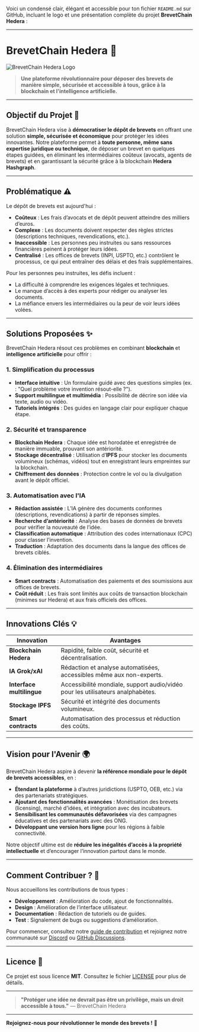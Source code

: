 Voici un condensé clair, élégant et accessible pour ton fichier `README.md` sur GitHub, incluant le logo et une présentation complète du projet **BrevetChain Hedera** :

---

# **BrevetChain Hedera** 🚀

![BrevetChain Hedera Logo](URL_DU_LOGO)

> **Une plateforme révolutionnaire pour déposer des brevets de manière simple, sécurisée et accessible à tous, grâce à la blockchain et l'intelligence artificielle.**

---

## **Objectif du Projet** 🎯

BrevetChain Hedera vise à **démocratiser le dépôt de brevets** en offrant une solution **simple, sécurisée et économique** pour protéger les idées innovantes. Notre plateforme permet à **toute personne, même sans expertise juridique ou technique**, de déposer un brevet en quelques étapes guidées, en éliminant les intermédiaires coûteux (avocats, agents de brevets) et en garantissant la sécurité grâce à la blockchain **Hedera Hashgraph**.

---

## **Problématique** ⚠️

Le dépôt de brevets est aujourd'hui :
- **Coûteux** : Les frais d’avocats et de dépôt peuvent atteindre des milliers d’euros.
- **Complexe** : Les documents doivent respecter des règles strictes (descriptions techniques, revendications, etc.).
- **Inaccessible** : Les personnes peu instruites ou sans ressources financières peinent à protéger leurs idées.
- **Centralisé** : Les offices de brevets (INPI, USPTO, etc.) contrôlent le processus, ce qui peut entraîner des délais et des frais supplémentaires.

Pour les personnes peu instruites, les défis incluent :
- La difficulté à comprendre les exigences légales et techniques.
- Le manque d’accès à des experts pour rédiger ou analyser les documents.
- La méfiance envers les intermédiaires ou la peur de voir leurs idées volées.

---

## **Solutions Proposées** ✨

BrevetChain Hedera résout ces problèmes en combinant **blockchain** et **intelligence artificielle** pour offrir :

### 1. **Simplification du processus**
- **Interface intuitive** : Un formulaire guidé avec des questions simples (ex. : "Quel problème votre invention résout-elle ?").
- **Support multilingue et multimédia** : Possibilité de décrire son idée via texte, audio ou vidéo.
- **Tutoriels intégrés** : Des guides en langage clair pour expliquer chaque étape.

### 2. **Sécurité et transparence**
- **Blockchain Hedera** : Chaque idée est horodatée et enregistrée de manière immuable, prouvant son antériorité.
- **Stockage décentralisé** : Utilisation d’**IPFS** pour stocker les documents volumineux (schémas, vidéos) tout en enregistrant leurs empreintes sur la blockchain.
- **Chiffrement des données** : Protection contre le vol ou la divulgation avant le dépôt officiel.

### 3. **Automatisation avec l'IA**
- **Rédaction assistée** : L’IA génère des documents conformes (descriptions, revendications) à partir de réponses simples.
- **Recherche d’antériorité** : Analyse des bases de données de brevets pour vérifier la nouveauté de l’idée.
- **Classification automatique** : Attribution des codes internationaux (CPC) pour classer l’invention.
- **Traduction** : Adaptation des documents dans la langue des offices de brevets ciblés.

### 4. **Élimination des intermédiaires**
- **Smart contracts** : Automatisation des paiements et des soumissions aux offices de brevets.
- **Coût réduit** : Les frais sont limités aux coûts de transaction blockchain (minimes sur Hedera) et aux frais officiels des offices.

---

## **Innovations Clés** 💡

| Innovation               | Avantages                                                                 |
|--------------------------|---------------------------------------------------------------------------|
| **Blockchain Hedera**    | Rapidité, faible coût, sécurité et décentralisation.                     |
| **IA Grok/xAI**          | Rédaction et analyse automatisées, accessibles même aux non-experts.     |
| **Interface multilingue**| Accessibilité mondiale, support audio/vidéo pour les utilisateurs analphabètes. |
| **Stockage IPFS**        | Sécurité et intégrité des documents volumineux.                        |
| **Smart contracts**      | Automatisation des processus et réduction des coûts.                   |

---

## **Vision pour l'Avenir** 🌍

BrevetChain Hedera aspire à devenir **la référence mondiale pour le dépôt de brevets accessibles**, en :
- **Étendant la plateforme** à d’autres juridictions (USPTO, OEB, etc.) via des partenariats stratégiques.
- **Ajoutant des fonctionnalités avancées** : Monétisation des brevets (licensing), marché d’idées, et intégration avec des incubateurs.
- **Sensibilisant les communautés défavorisées** via des campagnes éducatives et des partenariats avec des ONG.
- **Développant une version hors ligne** pour les régions à faible connectivité.

Notre objectif ultime est de **réduire les inégalités d’accès à la propriété intellectuelle** et d’encourager l’innovation partout dans le monde.

---

## **Comment Contribuer ?** 🤝

Nous accueillons les contributions de tous types :
- **Développement** : Amélioration du code, ajout de fonctionnalités.
- **Design** : Amélioration de l’interface utilisateur.
- **Documentation** : Rédaction de tutoriels ou de guides.
- **Test** : Signalement de bugs ou suggestions d’amélioration.

Pour commencer, consultez notre [guide de contribution](LIEN_VERS_CONTRIBUTING.md) et rejoignez notre communauté sur [Discord](LIEN_DISCORD) ou [GitHub Discussions](LIEN_DISCUSSIONS).

---

## **Licence** 📜

Ce projet est sous licence **MIT**. Consultez le fichier [LICENSE](LIEN_VERS_LICENSE) pour plus de détails.

---

> **"Protéger une idée ne devrait pas être un privilège, mais un droit accessible à tous."** — BrevetChain Hedera

---
**Rejoignez-nous pour révolutionner le monde des brevets !** 🌟
